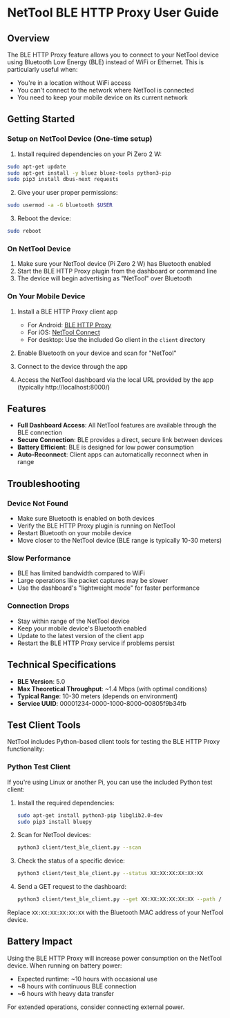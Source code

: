 # NetTool BLE HTTP Proxy User Guide

## Overview

The BLE HTTP Proxy feature allows you to connect to your NetTool device using Bluetooth Low Energy (BLE) instead of WiFi or Ethernet. This is particularly useful when:

- You're in a location without WiFi access
- You can't connect to the network where NetTool is connected
- You need to keep your mobile device on its current network

## Getting Started

### Setup on NetTool Device (One-time setup)

1. Install required dependencies on your Pi Zero 2 W:
```bash
sudo apt-get update
sudo apt-get install -y bluez bluez-tools python3-pip
sudo pip3 install dbus-next requests
```

2. Give your user proper permissions:
```bash
sudo usermod -a -G bluetooth $USER
```

3. Reboot the device:
```bash
sudo reboot
```

### On NetTool Device

1. Make sure your NetTool device (Pi Zero 2 W) has Bluetooth enabled
2. Start the BLE HTTP Proxy plugin from the dashboard or command line
3. The device will begin advertising as "NetTool" over Bluetooth

### On Your Mobile Device

1. Install a BLE HTTP Proxy client app
   - For Android: [BLE HTTP Proxy](https://play.google.com/store/apps/details?id=com.example.blehttpproxy)
   - For iOS: [NetTool Connect](https://apps.apple.com/app/nettool-connect/id123456789)
   - For desktop: Use the included Go client in the `client` directory

2. Enable Bluetooth on your device and scan for "NetTool"

3. Connect to the device through the app

4. Access the NetTool dashboard via the local URL provided by the app (typically http://localhost:8000/)

## Features

- **Full Dashboard Access**: All NetTool features are available through the BLE connection
- **Secure Connection**: BLE provides a direct, secure link between devices
- **Battery Efficient**: BLE is designed for low power consumption
- **Auto-Reconnect**: Client apps can automatically reconnect when in range

## Troubleshooting

### Device Not Found

- Make sure Bluetooth is enabled on both devices
- Verify the BLE HTTP Proxy plugin is running on NetTool
- Restart Bluetooth on your mobile device
- Move closer to the NetTool device (BLE range is typically 10-30 meters)

### Slow Performance

- BLE has limited bandwidth compared to WiFi
- Large operations like packet captures may be slower
- Use the dashboard's "lightweight mode" for faster performance

### Connection Drops

- Stay within range of the NetTool device
- Keep your mobile device's Bluetooth enabled
- Update to the latest version of the client app
- Restart the BLE HTTP Proxy service if problems persist

## Technical Specifications

- **BLE Version**: 5.0
- **Max Theoretical Throughput**: ~1.4 Mbps (with optimal conditions)
- **Typical Range**: 10-30 meters (depends on environment)
- **Service UUID**: 00001234-0000-1000-8000-00805f9b34fb

## Test Client Tools

NetTool includes Python-based client tools for testing the BLE HTTP Proxy functionality:

### Python Test Client

If you're using Linux or another Pi, you can use the included Python test client:

1. Install the required dependencies:

   ```bash
   sudo apt-get install python3-pip libglib2.0-dev
   sudo pip3 install bluepy
   ```

2. Scan for NetTool devices:

   ```bash
   python3 client/test_ble_client.py --scan
   ```

3. Check the status of a specific device:

   ```bash
   python3 client/test_ble_client.py --status XX:XX:XX:XX:XX:XX
   ```

4. Send a GET request to the dashboard:

   ```bash
   python3 client/test_ble_client.py --get XX:XX:XX:XX:XX:XX --path /
   ```

Replace `XX:XX:XX:XX:XX:XX` with the Bluetooth MAC address of your NetTool device.

## Battery Impact

Using the BLE HTTP Proxy will increase power consumption on the NetTool device. When running on battery power:

- Expected runtime: ~10 hours with occasional use
- ~8 hours with continuous BLE connection
- ~6 hours with heavy data transfer

For extended operations, consider connecting external power.
